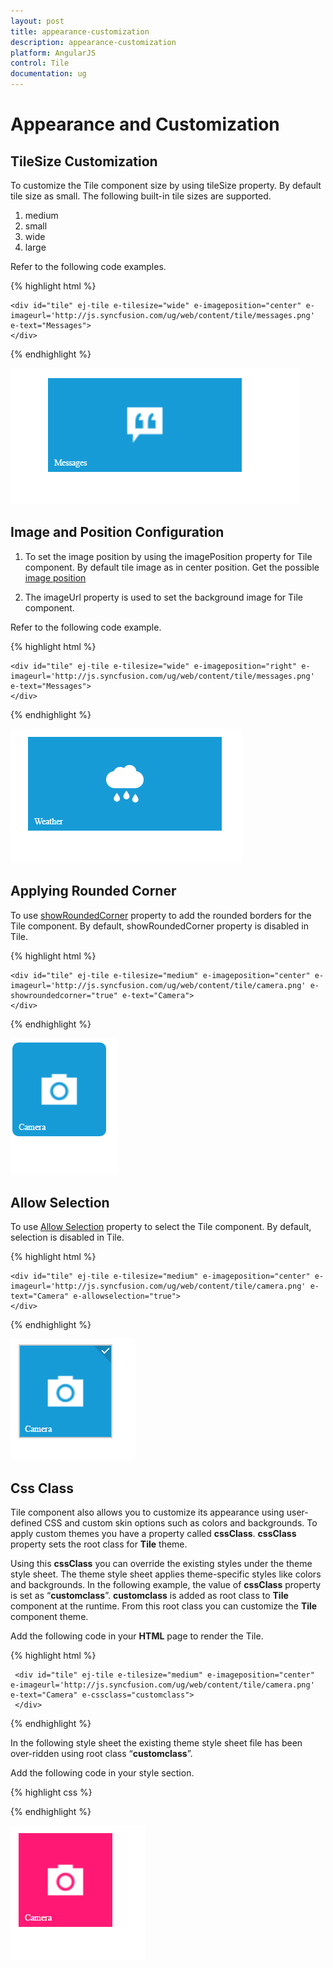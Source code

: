 ```yaml
---
layout: post
title: appearance-customization
description: appearance-customization
platform: AngularJS
control: Tile
documentation: ug
---
```


# Appearance and Customization

## TileSize Customization

To customize the Tile component size by using tileSize property. By default tile size as small. The following built-in tile sizes are supported.

1. medium
2. small
3. wide
4. large

Refer to the following code examples.

{% highlight html %}
    
    <div id="tile" ej-tile e-tilesize="wide" e-imageposition="center" e-imageurl='http://js.syncfusion.com/ug/web/content/tile/messages.png' e-text="Messages">
    </div> 
    
{% endhighlight %}   


![](Functionality_images/Customize-size_img1.png)

## Image and Position Configuration

   1) To set the image position by using the imagePosition property for Tile component. By default tile image as in center position. Get the possible [image position](https://help.syncfusion.com/api/js/ejtile#members:imageposition)

   2) The imageUrl property is used to set the background image for Tile component.

   Refer to the following code example.

   {% highlight html %}

    <div id="tile" ej-tile e-tilesize="wide" e-imageposition="right" e-imageurl='http://js.syncfusion.com/ug/web/content/tile/messages.png' e-text="Messages">
    </div>  
    
   {% endhighlight %}
 
![](Functionality_images/Image-Configuration_img1.png)

## Applying Rounded Corner

To use [showRoundedCorner](https://help.syncfusion.com/api/js/ejtile#members:showroundedcorner) property to add the rounded borders for the Tile component. By default, showRoundedCorner property is disabled in Tile.

{% highlight html %}

    <div id="tile" ej-tile e-tilesize="medium" e-imageposition="center" e-imageurl='http://js.syncfusion.com/ug/web/content/tile/camera.png' e-showroundedcorner="true" e-text="Camera">
    </div>  
     
{% endhighlight %}

![](Functionality_images/Rounded-corner.png)

## Allow Selection

To use [Allow Selection](https://help.syncfusion.com/api/js/ejtile#members:allowselection) property to select the Tile component. By default, selection is disabled in Tile.

{% highlight html %}

    <div id="tile" ej-tile e-tilesize="medium" e-imageposition="center" e-imageurl='http://js.syncfusion.com/ug/web/content/tile/camera.png' e-text="Camera" e-allowselection="true">
    </div> 

{% endhighlight %}

![](Functionality_images/allow-selection.png)

## Css Class

Tile component also allows you to customize its appearance using user-defined CSS and custom skin options such as colors and backgrounds. To apply custom themes you have a property called **cssClass**. **cssClass** property sets the root class for **Tile** theme.

Using this **cssClass** you can override the existing styles under the theme style sheet. The theme style sheet applies theme-specific styles like colors and backgrounds. In the following example, the value of **cssClass** property is set as “**customclass**”. **customclass** is added as root class to **Tile** component at the runtime. From this root class you can customize the **Tile** component theme.

Add the following code in your **HTML** page to render the Tile.

{% highlight html %}
 
     <div id="tile" ej-tile e-tilesize="medium" e-imageposition="center" e-imageurl='http://js.syncfusion.com/ug/web/content/tile/camera.png' e-text="Camera" e-cssclass="customclass">
     </div>  
    
{% endhighlight %}

In the following style sheet the existing theme style sheet file has been over-ridden using root class “**customclass**”. 

Add the following code in your style section.

{% highlight css %}

<style>
    .e-tile.customclass .e-image-parent {
        background:#FF1975;
    }
</style>

{% endhighlight %}

![](Functionality_images/css-class.png)
